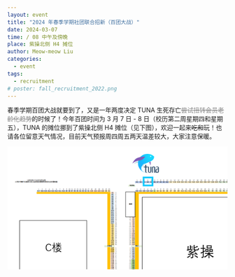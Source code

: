 ```yaml
---
layout: event
title: "2024 年春季学期社团联合招新（百团大战）"
date: 2024-03-07
time: / 08 中午及傍晚
place: 紫操北侧 H4 摊位
author: Meow-meow Liu
categories:
  - event
tags:
  - recruitment
# poster: fall_recruitment_2022.png
---
```


春季学期百团大战就要到了，又是一年两度决定 TUNA 生死存亡<del style="opacity: .5;">尝试扭转会员老龄化趋势</del>的时候了！今年百团时间为 3 月 7 日 - 8 日（校历第二周星期四和星期五），TUNA 的摊位挪到了紫操北侧 H4 摊位（见下图），欢迎一起来~~吃和~~玩！也请各位留意天气情况，目前天气预报周四周五两天温差较大，大家注意保暖。

<!--more-->

![来自社团部的低清照片](/assets/img/events/spring_recruitment_2024.png)

